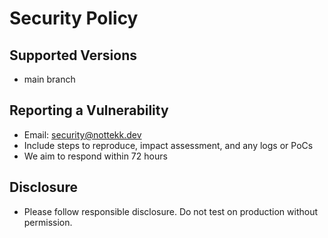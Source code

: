 # Security Policy

## Supported Versions
- main branch

## Reporting a Vulnerability
- Email: security@nottekk.dev
- Include steps to reproduce, impact assessment, and any logs or PoCs
- We aim to respond within 72 hours

## Disclosure
- Please follow responsible disclosure. Do not test on production without permission.
